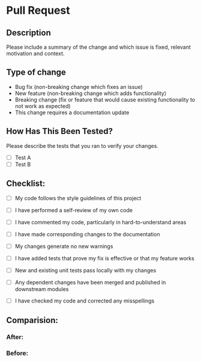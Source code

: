 # Pull Request

## Description

Please include a summary of the change and which issue is fixed, relevant motivation and context.

## Type of change

- Bug fix (non-breaking change which fixes an issue)
- New feature (non-breaking change which adds functionality)
- Breaking change (fix or feature that would cause existing functionality to not work as expected)
- This change requires a documentation update

## How Has This Been Tested?

Please describe the tests that you ran to verify your changes.

- [ ] Test A
- [ ] Test B

## Checklist:
<!-- Dont change this checklist, just check what u have done -->

- [ ] My code follows the style guidelines of this project
- [ ] I have performed a self-review of my own code
- [ ] I have commented my code, particularly in hard-to-understand areas
- [ ] I have made corresponding changes to the documentation
- [ ] My changes generate no new warnings
- [ ] I have added tests that prove my fix is effective or that my feature works
- [ ] New and existing unit tests pass locally with my changes
- [ ] Any dependent changes have been merged and published in downstream modules
- [ ] I have checked my code and corrected any misspellings


## Comparision:

### After:
<!-- Image here showing how it was before changes -->

### Before:
<!-- Image here showing how it is after changes -->
